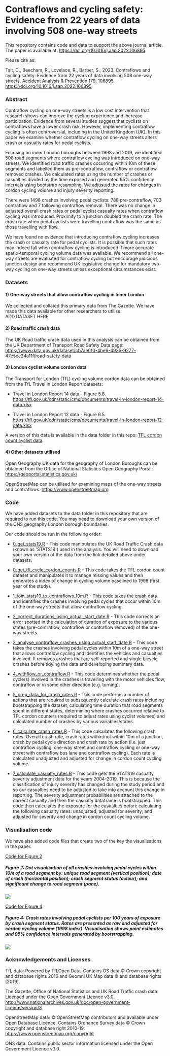 # Contraflows and cycling safety: Evidence from 22 years of data involving 508 one-way streets  

This repository contains code and data to support the above journal article. The paper is available at: https://doi.org/10.1016/j.aap.2022.106895 

Please cite as:   

Tait, C., Beecham, R., Lovelace, R., Barber, S., 2023. Contraflows and cycling safety: Evidence from 22 years of data involving 508 one-way streets. Accident Analysis & Prevention 179, 106895. https://doi.org/10.1016/j.aap.2022.106895



### Abstract  

Contraflow cycling on one-way streets is a low cost intervention that research shows can
improve the cycling experience and increase participation. Evidence from several studies
suggest that cyclists on contraflows have a lower crash risk. However, implementing contraflow
cycling is often controversial, including in the United Kingdom (UK). In this paper we examine
whether contraflow cycling on one-way streets alters crash or casualty rates for pedal cyclists.  

Focusing on inner London boroughs between 1998 and 2019, we identified 508 road segments
where contraflow cycling was introduced on one-way streets. We identified road traffic crashes
occurring within 10m of these segments and labelled them as pre-contraflow, contraflow or
contraflow removed crashes. We calculated rates using the number of crashes or casualties
divided by the time exposed and generated 95% confidence intervals using bootstrap
resampling. We adjusted the rates for changes in cordon cycling volume and injury severity
reporting.  

There were 1498 crashes involving pedal cyclists: 788 pre-contraflow, 703 contraflow and 7
following contraflow removal. There was no change in adjusted overall crash rates or pedal
cyclist casualty rates when contraflow cycling was introduced. Proximity to a junction doubled
the crash rate. The crash rate when pedal cyclists were travelling contraflow was the same as
those travelling with flow.  

We have found no evidence that introducing contraflow cycling increases the crash or casualty
rate for pedal cyclists. It is possible that such rates may indeed fall when contraflow cycling is
introduced if more accurate spatio-temporal cycling volume data was available. We recommend
all one-way streets are evaluated for contraflow cycling but encourage judicious junction design and recommend UK legislative change for mandatory two-way cycling on one-way streets unless exceptional circumstances exist.

### Datasets  

#### 1) One-way streets that allow contraflow cycling in Inner London
We collected and collated this primary data from The Gazette. We have made this data available for other researchers to utilise.  
ADD DATASET HERE


#### 2) Road traffic crash data
The UK Road traffic crash data used in this analysis can be obtained from the UK Department of Transport Road Safety Data page:
https://www.data.gov.uk/dataset/cb7ae6f0-4be6-4935-9277-47e5ce24a11f/road-safety-data  


#### 3) London cyclist volume cordon data
The Transport for London (TfL) cycling volume cordon data can be obtained from the TfL Travel in London Report datasets:  

- Travel in London Report 14 data - Figure 5.8.  https://tfl.gov.uk/cdn/static/cms/documents/travel-in-london-report-14-data.xlsx  

- Travel in London Report 12 data - Figure 6.5. https://tfl.gov.uk/cdn/static/cms/documents/travel-in-london-report-12-data.xlsx

A version of this data is available in the data folder in this repo: [TFL cordon count cyclist data](data/TFL_Cordon_data_1976_2020.csv).   

  

#### 4) Other datasets utilised
Open Geography UK data for the geography of London Boroughs can be obtained from the Office of National Statistics Open Geography Portal:
https://geoportal.statistics.gov.uk/

OpenStreetMap can be utilised for examining maps of the one-way streets and contraflows:
https://www.openstreetmap.org  



### Code
  
We have added datasets to the data folder in this repository that are required to run this code. You may need to download your own version of the ONS geography London borough boundaries.

Our code should be run in the following order:  

- [0_get_stats19.R](code/0_get_stats19.R) - This code manipulates the UK Road Traffic Crash data (known as 'STATS19') used in the analysis. You will need to download your own version of the data from the link detailed above under datasets.  

- [0_get_tfl_cycle_cordon_counts.R](code/0_get_tfl_cycle_cordon_counts.R) - This code takes the TFL cordon count dataset and manipulates it to manage missing values and then generates a index of change in cycling volume baselined to 1998 (first year of the study).

- [1_join_stats19_to_contraflows_10m.R](code/1_join_stats19_to_contraflows_10m.R) - This code takes the crash data and identifies the crashes involving pedal cycles that occur within 10m of the one-way streets that allow contraflow cycling.  

- [2_correct_durations_using_actual_start_date.R](code/2_correct_durations_using_actual_start_date.R) - This code corrects an error spotted in the calculation of duration of exposure to the various states (pre-contraflow, contraflow or contraflow removed) of the one-way streets.  

- [3_analyse_contraflow_crashes_using_actual_start_date.R](code/3_analyse_contraflow_crashes_using_actual_start_date.R) - This code takes the crashes involving pedal cycles within 10m of a one-way street that allows contraflow cycling and identifies the vehicles and casualties involved. It removes crashes that are self-reported and single bicycle crashes before tidying the data and developing summary data.  

- [4_withflow_or_contraflow.R](code/4_withflow_or_contraflow.R) - This code determines whether the pedal cycle(s) involved in the crashes is travelling with the motor vehicles flow, contraflow or in some other direction (e.g. turning).  

- [5_prep_data_for_crash_rates.R](code/5_prep_data_for_crash_rates.R) - This code performs a number of actions that are required to subsequently calculate crash rates including bootstrapping the dataset, calculating time duration that road segments spent in different states, determining where crashes occurred relative to TFL cordon counters (required to adjust rates using cyclist volumes) and calculated number of crashes by various variables/states.   

- [6_calculate_crash_rates.R](code/6_calculate_crash_rates.R) - This code calculates the following crash rates: Overall crash rate, crash rates within/not within 10m of a junction, crash by pedal cycle direction and crash rate by action (i.e. just contraflow cycling, one-way street and contraflow cycling or one-way street with contraflow bus lane and contraflow cycling). Each rate is calculated unadjusted and adjusted for change in cordon count cycling volume.    

- [7_calculate_casualty_rates.R](code/7_calculate_casualty_rates.R) - This code gets the STATS19 casualty severity adjustment data for the years 2004-2019. This is because the classification of injury severity has changed during the study period and so our casualties need to be adjusted to take into account this change in reporting.  The severity adjustment probabilities are attached to the correct casualty and then the casualty dataframe is bootstrapped. This code then calculates the exposure for the casualties before calculating the following casualty rates: unadjusted; adjusted for severity; and adjusted for severity and change in cordon count cycling volume.  
  
### Visualisation code  

We have also added code files that create two of the key the visualisations in the paper.
  
[Code for Figure 2](code/visualising_all_crashes.R)  

##### Figure 2: Dot visualisation of all crashes involving pedal cycles within 10m of a road segment by: unique road segment (vertical position); date of crash (horizontal position); crash segment status (colour); and significant change to road segment (pane).   

![](fig_2.jpeg)  
  
[Code for Figure 4](code/visualising_crash_rate.R)

##### Figure 4: Crash rates involving pedal cyclists per 100 years of exposure by crash segment status. Rates are presented as raw and adjusted for cordon cycling volume (1998 index). Visualisation shows point estimates and 95% confidence intervals generated by bootstrapping. 
  
  
![](fig_4.png)

### Acknowledgements and Licenses

TfL data: Powered by TfLOpen Data.  Contains OS data © Crown copyright and database rights 2016 and Geomni UK Map data © and database rights [2019].  

The Gazette, Office of National Statistics and UK Road Traffic crash data: Licensed under the Open Government Licence v3.0. http://www.nationalarchives.gov.uk/doc/open-government-licence/version/3  

OpenStreetMap data: © OpenStreetMap contributors and available under Open Database Licence. Contains Ordnance Survey data © Crown copyright and database right 2010-19. https://www.openstreetmap.org/copyright  

ONS data: Contains public sector information licensed under the Open Government Licence v3.0. 

